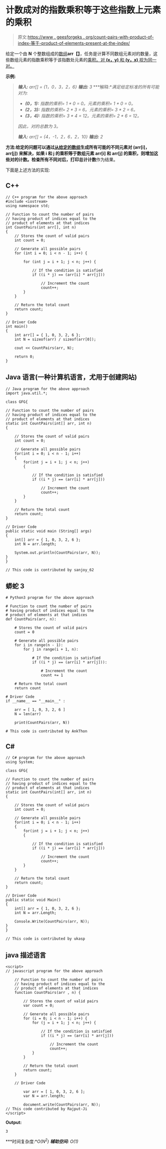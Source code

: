 # 计数成对的指数乘积等于这些指数上元素的乘积

> 原文:[https://www . geesforgeks . org/count-pairs-with-product-of-index-等于-product-of-elements-present-at-the-index/](https://www.geeksforgeeks.org/count-pairs-with-product-of-indices-equal-to-the-product-of-elements-present-at-those-indices/)

给定一个由 **N** 个整数组成的[数组](https://www.geeksforgeeks.org/introduction-to-arrays/)**arr【】**，任务是计算不同数组元素对的数量，这些数组元素的指数乘积等于该指数处元素的[乘积。对 **(x，y)** 和 **(y，x)** 视为同一对。](https://www.geeksforgeeks.org/product-2-numbers-using-recursion/)

**示例:**

> ***输入:** arr[] = {1，0，3，2，6}*
> ***输出:** 3*
> ***解释:**满足给定标准的所有可能对为:*
> 
> *   ***(0，1):** 指数的乘积= 1 * 0 = 0。元素的乘积= 1 * 0 = 0。*
> *   ***(2，3):** 指数的乘积= 2 * 3 = 6。元素的乘积= 3 * 2 = 6。*
> *   ***(3，4):** 指数的乘积= 3 * 4 = 12。元素的乘积= 2 * 6 = 12。*
> 
> *因此，对的总数为 3。*
> 
> ***输入:** arr[] = {4，-1，2，6，2，10}*
> ***输出:** 2*

**方法:**给定的问题可以通过[从给定的数组](https://www.geeksforgeeks.org/find-all-pairs-possible-from-the-given-array/)生成所有可能的不同元素对 **(arr[i]，arr[j])** 来解决，如果 **i** 和 **j** 的乘积等于数组元素 **arr[i]** 和 **arr[j]** 的乘积，则增加这些对的计数。检查所有不同对后，打印总计**计数**作为结果。

下面是上述方法的实现:

## C++

```
// C++ program for the above approach
#include <iostream>
using namespace std;

// Function to count the number of pairs
// having product of indices equal to the
// product of elements at that indices
int CountPairs(int arr[], int n)
{
    // Stores the count of valid pairs
    int count = 0;

    // Generate all possible pairs
    for (int i = 0; i < n - 1; i++) {

        for (int j = i + 1; j < n; j++) {

            // If the condition is satisfied
            if ((i * j) == (arr[i] * arr[j]))

                // Increment the count
                count++;
        }
    }

    // Return the total count
    return count;
}

// Driver Code
int main()
{
    int arr[] = { 1, 0, 3, 2, 6 };
    int N = sizeof(arr) / sizeof(arr[0]);

    cout << CountPairs(arr, N);

    return 0;
}
```

## Java 语言(一种计算机语言，尤用于创建网站)

```
// Java program for the above approach
import java.util.*;

class GFG{

// Function to count the number of pairs
// having product of indices equal to the
// product of elements at that indices
static int CountPairs(int[] arr, int n)
{

    // Stores the count of valid pairs
    int count = 0;

    // Generate all possible pairs
    for(int i = 0; i < n - 1; i++)
    {
        for(int j = i + 1; j < n; j++)
        {

            // If the condition is satisfied
            if ((i * j) == (arr[i] * arr[j]))

                // Increment the count
                count++;
        }
    }

    // Return the total count
    return count;
}

// Driver Code
public static void main (String[] args)
{
    int[] arr = { 1, 0, 3, 2, 6 };
    int N = arr.length;

    System.out.println(CountPairs(arr, N));
}
}

// This code is contributed by sanjoy_62
```

## 蟒蛇 3

```
# Python3 program for the above approach

# Function to count the number of pairs
# having product of indices equal to the
# product of elements at that indices
def CountPairs(arr, n):

    # Stores the count of valid pairs
    count = 0

    # Generate all possible pairs
    for i in range(n - 1):
        for j in range(i + 1, n):

            # If the condition is satisfied
            if ((i * j) == (arr[i] * arr[j])):

                # Increment the count
                count += 1

    # Return the total count
    return count

# Driver Code
if __name__ == "__main__" :

    arr = [ 1, 0, 3, 2, 6 ]
    N = len(arr)

    print(CountPairs(arr, N))

# This code is contributed by AnkThon
```

## C#

```
// C# program for the above approach
using System;

class GFG{

// Function to count the number of pairs
// having product of indices equal to the
// product of elements at that indices
static int CountPairs(int[] arr, int n)
{

    // Stores the count of valid pairs
    int count = 0;

    // Generate all possible pairs
    for(int i = 0; i < n - 1; i++)
    {
        for(int j = i + 1; j < n; j++)
        {

            // If the condition is satisfied
            if ((i * j) == (arr[i] * arr[j]))

                // Increment the count
                count++;
        }
    }

    // Return the total count
    return count;
}

// Driver Code
public static void Main()
{
    int[] arr = { 1, 0, 3, 2, 6 };
    int N = arr.Length;

    Console.Write(CountPairs(arr, N));
}
}

// This code is contributed by ukasp
```

## java 描述语言

```
<script>
// javascript program for the above approach

    // Function to count the number of pairs
    // having product of indices equal to the
    // product of elements at that indices
    function CountPairs(arr , n) {

        // Stores the count of valid pairs
        var count = 0;

        // Generate all possible pairs
        for (i = 0; i < n - 1; i++) {
            for (j = i + 1; j < n; j++) {

                // If the condition is satisfied
                if ((i * j) == (arr[i] * arr[j]))

                    // Increment the count
                    count++;
            }
        }

        // Return the total count
        return count;
    }

    // Driver Code

        var arr = [ 1, 0, 3, 2, 6 ];
        var N = arr.length;

        document.write(CountPairs(arr, N));
// This code contributed by Rajput-Ji
</script>
```

**Output:** 

```
3
```

***时间复杂度:**O(N<sup>2</sup>)*
***辅助空间:** O(1)*